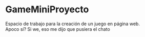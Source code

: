 # GameMiniProyecto
Espacio de trabajo para la creación de un juego en página web.  
Apoco sí?
Si we, eso me dijo que pusiera el chato
